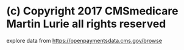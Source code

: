 # (c) Copyright 2017 CMSmedicare  Martin Lurie all rights reserved
explore data from  https://openpaymentsdata.cms.gov/browse
